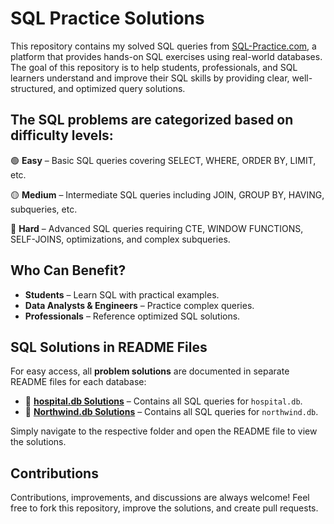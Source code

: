 # SQL Practice Solutions
This repository contains my solved SQL queries from [SQL-Practice.com](https://www.sql-practice.com/), a platform that provides hands-on SQL exercises using real-world databases. The goal of this repository is to help students, professionals, and SQL learners understand and improve their SQL skills by providing clear, well-structured, and optimized query solutions.

## The SQL problems are categorized based on difficulty levels:

🟢 **Easy** – Basic SQL queries covering SELECT, WHERE, ORDER BY, LIMIT, etc.

🟡 **Medium** – Intermediate SQL queries including JOIN, GROUP BY, HAVING, subqueries, etc.

🔴 **Hard** – Advanced SQL queries requiring CTE, WINDOW FUNCTIONS, SELF-JOINS, optimizations, and complex subqueries.

## Who Can Benefit?  
- **Students** – Learn SQL with practical examples.  
- **Data Analysts & Engineers** – Practice complex queries.  
- **Professionals** – Reference optimized SQL solutions.

## SQL Solutions in README Files  
For easy access, all **problem solutions** are documented in separate README files for each database:  

- 📜 **[hospital.db Solutions](https://github.com/JaganSaravana07/sql-practice.com-Problem-Solutions/blob/main/hospital.db%20Solutions.md)** – Contains all SQL queries for `hospital.db`.  
- 📜 **[Northwind.db Solutions](https://github.com/JaganSaravana07/sql-practice.com-Problem-Solutions/blob/main/northwind.md%20Solutions)** – Contains all SQL queries for `northwind.db`.  

Simply navigate to the respective folder and open the README file to view the solutions.   

## Contributions
Contributions, improvements, and discussions are always welcome! Feel free to fork this repository, improve the solutions, and create pull requests.
